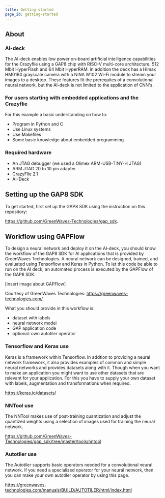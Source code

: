 ```yaml
---
title: Getting started
page_id: getting-started
---
```


## About
### AI-deck
The AI-deck enables low power on-board artificial intelligence capabilities for the Crazyflie using a GAP8 chip with RISC-V multi-core architecture, 512 Mbit HyperFlash and 64 Mbit HyperRAM. In addition the deck has a Himax HM01B0 grayscale camera with a NiNA W102 Wi-Fi module to stream your images to a desktop. These features fit the prerequites of a convolutional neural network, but the AI-deck is not limited to the application of CNN's. 

### For users starting with embedded applications and the Crazyflie
For this example a basic understanding on how to:
* Program in Python and C
* Use Linux systems
* Use Makefiles 
* Some basic knowledge about embedded programming

### Required hardware
* An JTAG debugger (we used a Olimex ARM-USB-TINY-H JTAG)
* ARM JTAG 20 to 10 pin adapter 
* CrazyFlie 2.1
* AI-Deck

## Setting up the GAP8 SDK
To get started, first set up the GAP8 SDK using the instruction on this repository:

https://github.com/GreenWaves-Technologies/gap_sdk.  


## Workflow using GAPFlow
To design a neural network and deploy it on the AI-deck, you should know the workflow of the GAP8 SDK for AI applications that is provided by GreenWaves Technologies. A neural network can be designed, trained, and evaluated using Tensorflow and Keras in Python. To let this code be able to run on the AI deck, an automated process is executed by the GAPFlow of the GAP8 SDK. 

<!-- ![GAPFlow](/illustrations/GAPFlow.png) --> [insert image about GAPFlow]
Courtesy of GreenWaves Technologies: https://greenwaves-technologies.com/

<!-- explaining about the model graph process and models -->

What you should provide in this workflow is:
* dataset with labels
* neural network model
* GAP application code
* optional: own autotiler operator

### Tensorflow and Keras use
Keras is a framework within Tensorflow. In addtion to providing a neural network framework, it also provides examples of common and simple neural networks and provides datasets along with it. Though when you want to make an application you might want to use other datasets that are relevant for your application. For this you have to supply your own dataset with labels, augmentation and transformations when required.

https://keras.io/datasets/

### NNTool use
<!-- In this example the NNTool state file can be found in example/model/nntool_script special attention to the following command/rule 

```aquant -f 8 <image folder>/*.<image extension> -T```

The NNTool makes use of post-training quantization and adjust the quantized weights using the images defined in the aforementioned rule in the state file. -->

The NNTool makes use of post-training quantization and adjust the quantized weights using a selection of images used for training the neural network.

<!-- explain a bit more in detail about quantization -->

https://github.com/GreenWaves-Technologies/gap_sdk/tree/master/tools/nntool


### Autotiler use
The Autotiler supports basic operators needed for a convolutional neural network. If you need a specialized operator for your neural network, then you can make your own autotiler operator by using this page.

https://greenwaves-technologies.com/manuals/BUILD/AUTOTILER/html/index.html

<!-- explain a bit more about how the autotiler works -->


